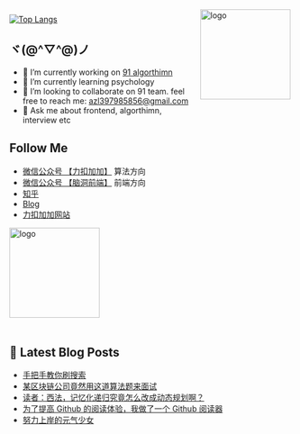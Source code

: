 <img src="https://github-readme-stats.vercel.app/api?username=azl397985856&show_icons=true" alt="logo" height="160" align="right" style="margin: 5px; margin-bottom: 20px;" />

[![Top Langs](https://github-readme-stats.vercel.app/api/top-langs/?username=azl397985856)](https://github.com/azl397985856/leetcode)

## ヾ(@^▽^@)ノ

- 🔭 I’m currently working on  [91 algorthimn](https://lucifer.ren/blog/2020/10/19/91-algo-2/)
- 🌱 I’m currently learning psychology
- 👯 I’m looking to collaborate on 91 team. feel free to reach me: azl397985856@gmail.com
- 💬 Ask me about frontend, algorthimn, interview etc

##  Follow Me

- [微信公众号 【力扣加加】](https://tva1.sinaimg.cn/large/007S8ZIlly1gfcuzagjalj30p00dwabs.jpg) 算法方向
- [微信公众号 【脑洞前端】](https://tva1.sinaimg.cn/large/007S8ZIlly1gfxro1x125j30oz0dw43s.jpg) 前端方向
- [知乎](https://www.zhihu.com/people/lu-xiao-13-70)
- [Blog](https://lucifer.ren/blog/)
- [力扣加加网站](http://leetcode-solution.cn/) 

<img src="https://github-profile-trophy.vercel.app/?username=azl397985856&theme=flat&column=7" alt="logo" height="160" align="center" style="margin: auto; margin-bottom: 20px;" />

## 📕 Latest Blog Posts

<!-- BLOG-POST-LIST:START -->
- [手把手教你刷搜索](https://lucifer.ren/blog/2021/06/02/search/)
- [某区块链公司竟然用这道算法题来面试](https://lucifer.ren/blog/2021/05/24/interview-fe-bi/)
- [读者：西法，记忆化递归究竟怎么改成动态规划啊？](https://lucifer.ren/blog/2021/05/18/dp-bottom-up/)
- [为了提高 Github 的阅读体验，我做了一个 Github 阅读器](https://lucifer.ren/blog/2021/05/16/github-reader/)
- [努力上岸的元气少女](https://lucifer.ren/blog/2021/05/10/91-student-1/)
<!-- BLOG-POST-LIST:END -->


